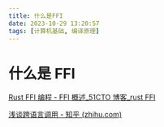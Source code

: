 ```yaml
---
title: 什么是FFI
date: 2023-10-29 13:20:57
tags: [计算机基础, 编译原理]
---
```


# 什么是 FFI

[Rust FFI 编程 - FFI 概述\_51CTO 博客\_rust FFI](https://blog.51cto.com/u_15127605/2763275)

[浅谈跨语言调用 - 知乎 (zhihu.com)](https://zhuanlan.zhihu.com/p/454404202)
